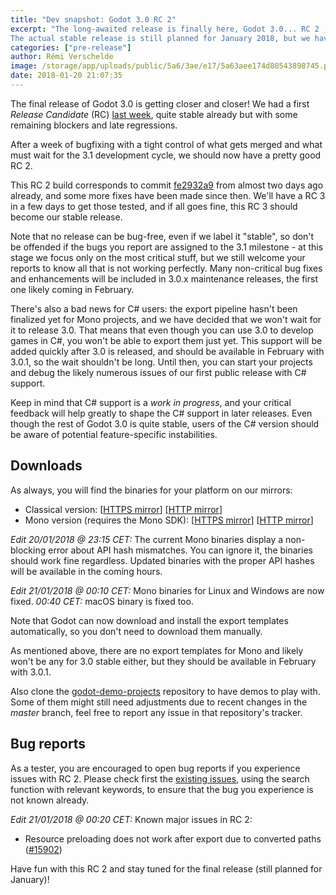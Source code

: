 ```yaml
---
title: "Dev snapshot: Godot 3.0 RC 2"
excerpt: "The long-awaited release is finally here, Godot 3.0... RC 2 ;)
The actual stable release is still planned for January 2018, but we have various recent bug fixes that need broader testing before we can label the current master branch \"stable\" and move on towards the next milestone. You can already expect a third (and hopefully last) RC early next week, and the stable release shortly after."
categories: ["pre-release"]
author: Rémi Verschelde
image: /storage/app/uploads/public/5a6/3ae/e17/5a63aee174d80543898745.png
date: 2018-01-20 21:07:35
---
```


The final release of Godot 3.0 is getting closer and closer! We had a first *Release Candidate* (RC) [last week](/article/dev-snapshot-godot-3-0-rc-1), quite stable already but with some remaining blockers and late regressions.

After a week of bugfixing with a tight control of what gets merged and what must wait for the 3.1 development cycle, we should now have a pretty good RC 2.

This RC 2 build corresponds to commit [fe2932a9](https://github.com/godotengine/godot/commit/fe2932a969cdc0483c31c12c1f8bfd5868401da8) from almost two days ago already, and some more fixes have been made since then. We'll have a RC 3 in a few days to get those tested, and if all goes fine, this RC 3 should become our stable release.

Note that no release can be bug-free, even if we label it "stable", so don't be offended if the bugs you report are assigned to the 3.1 milestone - at this stage we focus only on the most critical stuff, but we still welcome your reports to know all that is not working perfectly. Many non-critical bug fixes and enhancements will be included in 3.0.x maintenance releases, the first one likely coming in February.

There's also a bad news for C# users: the export pipeline hasn't been finalized yet for Mono projects, and we have decided that we won't wait for it to release 3.0. That means that even though you can use 3.0 to develop games in C#, you won't be able to export them just yet. This support will be added quickly after 3.0 is released, and should be available in February with 3.0.1, so the wait shouldn't be long. Until then, you can start your projects and debug the likely numerous issues of our first public release with C# support.

Keep in mind that C# support is a *work in progress*, and your critical feedback will help greatly to shape the C# support in later releases. Even though the rest of Godot 3.0 is quite stable, users of the C# version should be aware of potential feature-specific instabilities.

## Downloads

As always, you will find the binaries for your platform on our mirrors:

- Classical version: [[HTTPS mirror](https://downloads.tuxfamily.org/godotengine/3.0/rc2)] [[HTTP mirror](http://op.godotengine.org:81/downloads/3.0/rc2)]
- Mono version (requires the Mono SDK): [[HTTPS mirror](https://downloads.tuxfamily.org/godotengine/3.0/rc2/mono)] [[HTTP mirror](http://op.godotengine.org:81/downloads/3.0/rc2/mono)]

*Edit 20/01/2018 @ 23:15 CET:* The current Mono binaries display a non-blocking error about API hash mismatches. You can ignore it, the binaries should work fine regardless. Updated binaries with the proper API hashes will be available in the coming hours.

*Edit 21/01/2018 @ 00:10 CET:* Mono binaries for Linux and Windows are now fixed. *00:40 CET:* macOS binary is fixed too.

Note that Godot can now download and install the export templates automatically, so you don't need to download them manually.

As mentioned above, there are no export templates for Mono and likely won't be any for 3.0 stable either, but they should be available in February with 3.0.1.

Also clone the [godot-demo-projects](https://github.com/godotengine/godot-demo-projects/) repository to have demos to play with. Some of them might still need adjustments due to recent changes in the *master* branch, feel free to report any issue in that repository's tracker.

## Bug reports

As a tester, you are encouraged to open bug reports if you experience issues with RC 2. Please check first the [existing issues](https://github.com/godotengine/godot/issues), using the search function with relevant keywords, to ensure that the bug you experience is not known already.

*Edit 21/01/2018 @ 00:20 CET:* Known major issues in RC 2:

- Resource preloading does not work after export due to converted paths ([#15902](https://github.com/godotengine/godot/issues/15902))

Have fun with this RC 2 and stay tuned for the final release (still planned for January)!
